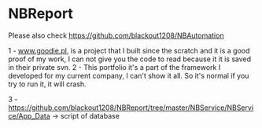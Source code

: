 # NBReport

Please also check https://github.com/blackout1208/NBAutomation

1 - www.goodie.pl, is a project that I built since the scratch and it is a good proof of my work, I can not give you the code to read because it it is saved in their private svn.
2 - This portfolio it's a part of the framework I developed for my current company, I can't show it all. So it's normal if you try to run it, it will crash.

3 - https://github.com/blackout1208/NBReport/tree/master/NBService/NBService/App_Data -> script of database
